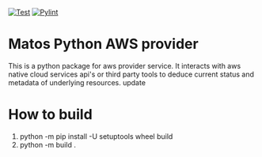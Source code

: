 [![Test](https://github.com/cloudmatos/matos-aws-provider/actions/workflows/test.yaml/badge.svg?branch=main)](https://github.com/cloudmatos/matos-aws-provider/actions/workflows/test.yaml)
[![Pylint](https://github.com/cloudmatos/matos-aws-provider/actions/workflows/pylint.yaml/badge.svg?branch=main)](https://github.com/cloudmatos/matos-aws-provider/actions/workflows/pylint.yaml)

# Matos Python AWS provider

This is a python package for aws provider service. 
It interacts with aws native cloud services api's or third party tools to deduce current status and metadata of underlying resources. update

# How to build
1. python -m pip install -U setuptools wheel build
2. python -m build .